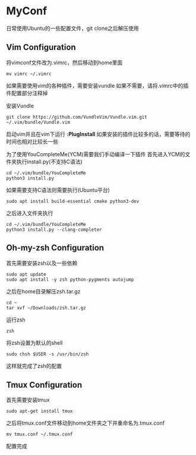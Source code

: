 # MyConf
日常使用Ubuntu的一些配置文件，git clone之后解压使用

## Vim Configuration
将vimconf文件改为.vimrc，然后移动到home里面
```shell
mv vimrc ~/.vimrc
```
如果需要使用vim的各种插件，需要安装vundle
如果不需要，请将.vimrc中的插件配置部分注释掉

安装Vundle
```shell
git clone https://github.com/VundleVim/Vundle.vim.git ~/.vim/bundle/Vundle.vim
```
启动vim并且在vim下运行 **:PlugInstall**
如果安装的插件比较多的话，需要等待的时间也相对比较长一些

为了使用YouCompleteMe(YCM)需要我们手动编译一下插件
首先进入YCM的文件夹执行install.py(不支持C语法)
```shell
cd ~/.vim/bundle/YouCompleteMe
python3 install.py
```
如果需要支持C语法则需要执行(Ubuntu平台)
```shell
sudo apt install build-essential cmake python3-dev
```
之后进入文件夹执行
```shell
cd ~/.vim/bundle/YouCompleteMe
python3 install.py --clang-completer
```

## Oh-my-zsh Configuration
首先需要安装zsh以及一些依赖
```
sudo apt update
sudo apt install -y zsh python-pygments autojump
```
之后在home目录解压zsh.tar.gz

```shell
cd ~
tar xvf ~/Downloads/zsh.tar.gz
```
运行zsh
```shell
zsh
```
将zsh设置为默认的shell
```shell
sudo chsh $USER -s /usr/bin/zsh
```
这样就完成了zsh的配置

## Tmux Configuration
首先需要安装tmux
```shell
sudo apt-get install tmux
```
之后将tmux.conf文件移动到home文件夹之下并重命名为.tmux.conf
```shell
mv tmux.conf ~/.tmux.conf
```
配置完成